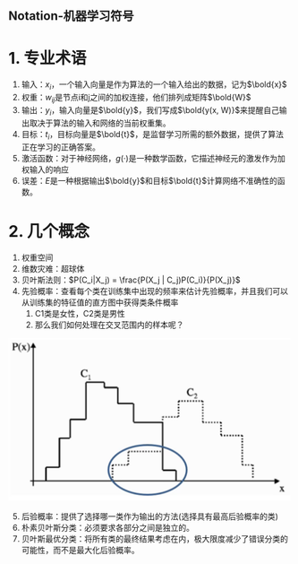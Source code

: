Notation-机器学习符号
---

# 1. 专业术语
1. 输入：$x_i$，一个输入向量是作为算法的一个输入给出的数据，记为$\bold{x}$
2. 权重：$w_{ij}$是节点i和j之间的加权连接，他们排列成矩阵$\bold{W}$
3. 输出：$y_i$，输入向量是$\bold{y}$，我们写成$\bold{y(x, W)}$来提醒自己输出取决于算法的输入和网络的当前权重集。
4. 目标：$t_i$，目标向量是$\bold{t}$，是监督学习所需的额外数据，提供了算法正在学习的正确答案。
5. 激活函数：对于神经网络，$g(·)$是一种数学函数，它描述神经元的激发作为加权输入的响应
6. 误差：$E$是一种根据输出$\bold{y}$和目标$\bold{t}$计算网络不准确性的函数。

# 2. 几个概念
1. 权重空间
2. 维数灾难：超球体
3. 贝叶斯法则：$P(C_i|X_j) = \frac{P(X_j | C_j)P(C_i)}{P(X_j)}$
4. 先验概率：查看每个类在训练集中出现的频率来估计先验概率，并且我们可以从训练集的特征值的直方图中获得类条件概率
   1. C1类是女性，C2类是男性
   2. 那么我们如何处理在交叉范围内的样本呢？

![](img/notation/1.png)

5. 后验概率：提供了选择哪一类作为输出的方法(选择具有最高后验概率的类)
6. 朴素贝叶斯分类：必须要求各部分之间是独立的。
7. 贝叶斯最优分类：将所有类的最终结果考虑在内，极大限度减少了错误分类的可能性，而不是最大化后验概率。
